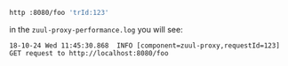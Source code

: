 
```bash
http :8080/foo 'trId:123'
```

in the `zuul-proxy-performance.log` you will see:

```
18-10-24 Wed 11:45:30.868  INFO [component=zuul-proxy,requestId=123] GET request to http://localhost:8080/foo
```


